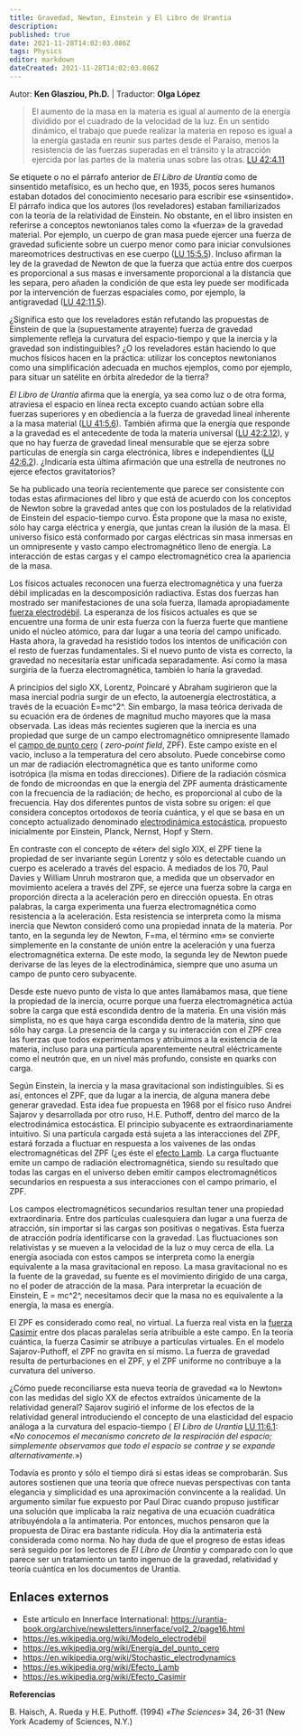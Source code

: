 ```yaml
---
title: Gravedad, Newton, Einstein y El Libro de Urantia
description: 
published: true
date: 2021-11-28T14:02:03.086Z
tags: Physics
editor: markdown
dateCreated: 2021-11-28T14:02:03.086Z
---
```


Autor: **Ken Glasziou, Ph.D.** | Traductor: **Olga López**

> El aumento de la masa en la materia es igual al aumento de la energía dividido por el cuadrado de la velocidad de la luz. En un sentido dinámico, el trabajo que puede realizar la materia en reposo es igual a la energía gastada en reunir sus partes desde el Paraíso, menos la resistencia de las fuerzas superadas en el tránsito y la atracción ejercida por las partes de la materia unas sobre las otras. [LU 42:4.11](/es/The_Urantia_Book/42#p4_11)

Se etiquete o no el párrafo anterior de _El Libro de Urantia_ como de sinsentido metafísico, es un hecho que, en 1935, pocos seres humanos estaban dotados del conocimiento necesario para escribir ese «sinsentido». El párrafo indica que los autores (los reveladores) estaban familiarizados con la teoría de la relatividad de Einstein. No obstante, en el libro insisten en referirse a conceptos newtonianos tales como la «fuerza» de la gravedad material. Por ejemplo, un cuerpo de gran masa puede ejercer una fuerza de gravedad suficiente sobre un cuerpo menor como para iniciar convulsiones mareomotrices destructivas en ese cuerpo ([LU 15:5.5](/es/The_Urantia_Book/15#p5_5)). Incluso afirman la ley de la gravedad de Newton de que la fuerza que actúa entre dos cuerpos es proporcional a sus masas e inversamente proporcional a la distancia que les separa, pero añaden la condición de que esta ley puede ser modificada por la intervención de fuerzas espaciales como, por ejemplo, la antigravedad ([LU 42:11.5](/es/The_Urantia_Book/42#p11_5)). 

¿Significa esto que los reveladores están refutando las propuestas de Einstein de que la (supuestamente atrayente) fuerza de gravedad simplemente refleja la curvatura del espacio-tiempo y que la inercia y la gravedad son indistinguibles? ¿O los reveladores están haciendo lo que muchos físicos hacen en la práctica: utilizar los conceptos newtonianos como una simplificación adecuada en muchos ejemplos, como por ejemplo, para situar un satélite en órbita alrededor de la tierra? 

_El Libro de Urantia_ afirma que la energía, ya sea como luz o de otra forma, atraviesa el espacio en línea recta excepto cuando actúan sobre ella fuerzas superiores y en obediencia a la fuerza de gravedad lineal inherente a la masa material ([LU 41:5.6](/es/The_Urantia_Book/41#p5_6)). También afirma que la energía que responde a la gravedad es el antecedente de toda la materia universal ([LU 42:2.12](/es/The_Urantia_Book/42#p2_12)), y que no hay fuerza de gravedad lineal mensurable que se ejerza sobre partículas de energía sin carga electrónica, libres e independientes ([LU 42:6.2](/es/The_Urantia_Book/42#p6_2)). ¿Indicaría esta última afirmación que una estrella de neutrones no ejerce efectos gravitatorios? 

Se ha publicado una teoría recientemente que parece ser consistente con todas estas afirmaciones del libro y que está de acuerdo con los conceptos de Newton sobre la gravedad antes que con los postulados de la relatividad de Einstein del espacio-tiempo curvo. Ésta propone que la masa no existe, sólo hay carga eléctrica y energía, que juntas crean la ilusión de la masa. El universo físico está conformado por cargas eléctricas sin masa inmersas en un omnipresente y vasto campo electromagnético lleno de energía. La interacción de estas cargas y el campo electromagnético crea la apariencia de la masa. 

Los físicos actuales reconocen una fuerza electromagnética y una fuerza débil implicadas en la descomposición radiactiva. Estas dos fuerzas han mostrado ser manifestaciones de una sola fuerza, llamada apropiadamente [fuerza electrodébil](https://es.wikipedia.org/wiki/Modelo_electrodébil). La esperanza de los físicos actuales es que se encuentre una forma de unir esta fuerza con la fuerza fuerte que mantiene unido el núcleo atómico, para dar lugar a una teoría del campo unificado. Hasta ahora, la gravedad ha resistido todos los intentos de unificación con el resto de fuerzas fundamentales. Si el nuevo punto de vista es correcto, la gravedad no necesitaría estar unificada separadamente. Así como la masa surgiría de la fuerza electromagnética, también lo haría la gravedad. 

A principios del siglo XX, Lorentz, Poincaré y Abraham sugirieron que la masa inercial podría surgir de un efecto, la autoenergía electrostática, a través de la ecuación E=mc^2^. Sin embargo, la masa teórica derivada de su ecuación era de órdenes de magnitud mucho mayores que la masa observada. Las ideas más recientes sugieren que la inercia es una propiedad que surge de un campo electromagnético omnipresente llamado el [campo de punto cero](https://es.wikipedia.org/wiki/Energía_del_punto_cero) ( _zero-point field_, ZPF). Este campo existe en el vacío, incluso a la temperatura del cero absoluto. Puede concebirse como un mar de radiación electromagnética que es tanto uniforme como isotrópica (la misma en todas direcciones). Difiere de la radiación cósmica de fondo de microondas en que la energía del ZPF aumenta drásticamente con la frecuencia de la radiación; de hecho, es proporcional al cubo de la frecuencia. Hay dos diferentes puntos de vista sobre su origen: el que considera conceptos ortodoxos de teoría cuántica, y el que se basa en un concepto actualizado denominado [electrodinámica estocástica](https://en.wikipedia.org/wiki/Stochastic_electrodynamics), propuesto inicialmente por Einstein, Planck, Nernst, Hopf y Stern. 

En contraste con el concepto de «éter» del siglo XIX, el ZPF tiene la propiedad de ser invariante según Lorentz y sólo es detectable cuando un cuerpo es acelerado a través del espacio. A mediados de los 70, Paul Davies y William Unruh mostraron que, a medida que un observador en movimiento acelera a través del ZPF, se ejerce una fuerza sobre la carga en proporción directa a la aceleración pero en dirección opuesta. En otras palabras, la carga experimenta una fuerza electromagnética como resistencia a la aceleración. Esta resistencia se interpreta como la misma inercia que Newton consideró como una propiedad innata de la materia. Por tanto, en la segunda ley de Newton, F=ma, el término «m» se convierte simplemente en la constante de unión entre la aceleración y una fuerza electromagnética externa. De este modo, la segunda ley de Newton puede derivarse de las leyes de la electrodinámica, siempre que uno asuma un campo de punto cero subyacente.

Desde este nuevo punto de vista lo que antes llamábamos masa, que tiene la propiedad de la inercia, ocurre porque una fuerza electromagnética actúa sobre la carga que está escondida dentro de la materia. En una visión más simplista, no es que haya carga escondida dentro de la materia, sino que sólo hay carga. La presencia de la carga y su interacción con el ZPF crea las fuerzas que todos experimentamos y atribuimos a la existencia de la materia, incluso para una partícula aparentemente neutral eléctricamente como el neutrón que, en un nivel más profundo, consiste en quarks con carga. 

Según Einstein, la inercia y la masa gravitacional son indistinguibles. Si es así, entonces el ZPF, que da lugar a la inercia, de alguna manera debe generar gravedad. Esta idea fue propuesta en 1968 por el físico ruso Andrei Sajarov y desarrollada por otro ruso, H.E. Puthoff, dentro del marco de la electrodinámica estocástica. El principio subyacente es extraordinariamente intuitivo. Si una partícula cargada está sujeta a las interacciones del ZPF, estará forzada a fluctuar en respuesta a los vaivenes de las ondas electromagnéticas del ZPF (¿es éste el [efecto Lamb](https://es.wikipedia.org/wiki/Efecto_Lamb?). La carga fluctuante emite un campo de radiación electromagnética, siendo su resultado que todas las cargas en el universo deben emitir campos electromagnéticos secundarios en respuesta a sus interacciones con el campo primario, el ZPF. 

Los campos electromagnéticos secundarios resultan tener una propiedad extraordinaria. Entre dos partículas cualesquiera dan lugar a una fuerza de atracción, sin importar si las cargas son positivas o negativas. Esta fuerza de atracción podría identificarse con la gravedad. Las fluctuaciones son relativistas y se mueven a la velocidad de la luz o muy cerca de ella. La energía asociada con estos campos se interpreta como la energía equivalente a la masa gravitacional en reposo. La masa gravitacional no es la fuente de la gravedad, su fuente es el movimiento dirigido de una carga, no el poder de atracción de la masa. Para interpretar la ecuación de Einstein, E = mc^2^, necesitamos decir que la masa no es equivalente a la energía, la masa es energía. 

El ZPF es considerado como real, no virtual. La fuerza real vista en la [fuerza Casimir](https://es.wikipedia.org/wiki/Efecto_Casimir) entre dos placas paralelas sería atribuible a este campo. En la teoría cuántica, la fuerza Casimir se atribuye a partículas virtuales. En el modelo Sajarov-Puthoff, el ZPF no gravita en sí mismo. La fuerza de gravedad resulta de perturbaciones en el ZPF, y el ZPF uniforme no contribuye a la curvatura del universo. 

¿Cómo puede reconciliarse esta nueva teoría de gravedad «a lo Newton» con las medidas del siglo XX de efectos extraídos únicamente de la relatividad general? Sajarov sugirió el informe de los efectos de la relatividad general introduciendo el concepto de una elasticidad del espacio análoga a la curvatura del espacio-tiempo ( _El Libro de Urantia_ [LU 11:6.1](/es/The_Urantia_Book/11#p6_1): «_No conocemos el mecanismo concreto de la respiración del espacio; simplemente observamos que todo el espacio se contrae y se expande alternativamente._») 

Todavía es pronto y sólo el tiempo dirá si estas ideas se comprobarán. Sus autores sostienen que una teoría que ofrece nuevas perspectivas con tanta elegancia y simplicidad es una aproximación convincente a la realidad. Un argumento similar fue expuesto por Paul Dirac cuando propuso justificar una solución que implicaba la raíz negativa de una ecuación cuadrática atribuyéndola a la antimateria. Por entonces, muchos pensaron que la propuesta de Dirac era bastante ridícula. Hoy día la antimateria está considerada como norma. No hay duda de que el progreso de estas ideas será seguido por los lectores de _El Libro de Urantia_ y comparado con lo que parece ser un tratamiento un tanto ingenuo de la gravedad, relatividad y teoría cuántica en los documentos de Urantia. 

## Enlaces externos

* Este artículo en Innerface International: https://urantia-book.org/archive/newsletters/innerface/vol2_2/page16.html
* https://es.wikipedia.org/wiki/Modelo_electrodébil
* https://es.wikipedia.org/wiki/Energía_del_punto_cero
* https://en.wikipedia.org/wiki/Stochastic_electrodynamics
* https://es.wikipedia.org/wiki/Efecto_Lamb
* https://es.wikipedia.org/wiki/Efecto_Casimir

**Referencias** 

B. Haisch, A. Rueda y H.E. Puthoff. (1994) _«The Sciences»_ 34, 26-31 (New York Academy of Sciences, N.Y.) 




